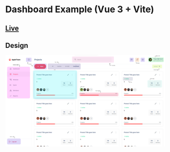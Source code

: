 # Dashboard Example (Vue 3 + Vite)

## <a href="https://team-apple.netlify.app/">Live</a>

## Design

<img src="./design/design.png" />